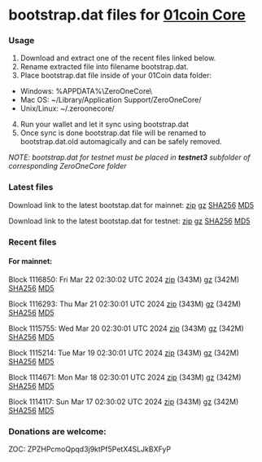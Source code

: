 # bootstrap.dat files for [01coin Core](https://01coin.io)

### Usage

1. Download and extract one of the recent files linked below.
2. Rename extracted file into filename bootstrap.dat.
3. Place bootstrap.dat file inside of your 01Coin data folder:
 - Windows: %APPDATA%\ZeroOneCore\
 - Mac OS: ~/Library/Application Support/ZeroOneCore/
 - Unix/Linux: ~/.zeroonecore/
4. Run your wallet and let it sync using bootstrap.dat
5. Once sync is done bootstrap.dat file will be renamed to bootstrap.dat.old automagically and can be safely removed.

_NOTE: bootstrap.dat for testnet must be placed in **testnet3** subfolder of corresponding ZeroOneCore folder_

### Latest files
Download link to the latest bootstap.dat for mainnet: [zip](https://files.01coin.io/mainnet/bootstrap.dat.zip) [gz](https://files.01coin.io/mainnet/bootstrap.dat.tar.gz) [SHA256](https://files.01coin.io/mainnet/sha256.txt) [MD5](https://files.01coin.io/mainnet/md5.txt)

Download link to the latest bootstap.dat for testnet: [zip](https://files.01coin.io/testnet/bootstrap.dat.zip) [gz](https://files.01coin.io/testnet/bootstrap.dat.tar.gz) [SHA256](https://files.01coin.io/testnet/sha256.txt) [MD5](https://files.01coin.io/testnet/md5.txt)

### Recent files

#### For mainnet:

Block 1116850: Fri Mar 22 02:30:02 UTC 2024 [zip](https://files.01coin.io/mainnet/2024-03-22/bootstrap.dat.zip) (343M) [gz](https://files.01coin.io/mainnet/2024-03-22/bootstrap.dat.tar.gz) (342M) [SHA256](https://files.01coin.io/mainnet/2024-03-22/sha256.txt) [MD5](https://files.01coin.io/mainnet/2024-03-22/md5.txt)

Block 1116293: Thu Mar 21 02:30:01 UTC 2024 [zip](https://files.01coin.io/mainnet/2024-03-21/bootstrap.dat.zip) (343M) [gz](https://files.01coin.io/mainnet/2024-03-21/bootstrap.dat.tar.gz) (342M) [SHA256](https://files.01coin.io/mainnet/2024-03-21/sha256.txt) [MD5](https://files.01coin.io/mainnet/2024-03-21/md5.txt)

Block 1115755: Wed Mar 20 02:30:01 UTC 2024 [zip](https://files.01coin.io/mainnet/2024-03-20/bootstrap.dat.zip) (343M) [gz](https://files.01coin.io/mainnet/2024-03-20/bootstrap.dat.tar.gz) (342M) [SHA256](https://files.01coin.io/mainnet/2024-03-20/sha256.txt) [MD5](https://files.01coin.io/mainnet/2024-03-20/md5.txt)

Block 1115214: Tue Mar 19 02:30:01 UTC 2024 [zip](https://files.01coin.io/mainnet/2024-03-19/bootstrap.dat.zip) (343M) [gz](https://files.01coin.io/mainnet/2024-03-19/bootstrap.dat.tar.gz) (342M) [SHA256](https://files.01coin.io/mainnet/2024-03-19/sha256.txt) [MD5](https://files.01coin.io/mainnet/2024-03-19/md5.txt)

Block 1114671: Mon Mar 18 02:30:01 UTC 2024 [zip](https://files.01coin.io/mainnet/2024-03-18/bootstrap.dat.zip) (343M) [gz](https://files.01coin.io/mainnet/2024-03-18/bootstrap.dat.tar.gz) (342M) [SHA256](https://files.01coin.io/mainnet/2024-03-18/sha256.txt) [MD5](https://files.01coin.io/mainnet/2024-03-18/md5.txt)

Block 1114117: Sun Mar 17 02:30:02 UTC 2024 [zip](https://files.01coin.io/mainnet/2024-03-17/bootstrap.dat.zip) (343M) [gz](https://files.01coin.io/mainnet/2024-03-17/bootstrap.dat.tar.gz) (342M) [SHA256](https://files.01coin.io/mainnet/2024-03-17/sha256.txt) [MD5](https://files.01coin.io/mainnet/2024-03-17/md5.txt)


### Donations are welcome:

ZOC: ZPZHPcmoQpqd3j9ktPf5PetX4SLJkBXFyP
